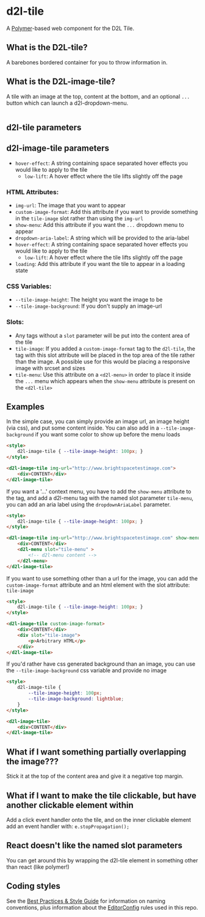 # d2l-tile

A [Polymer](https://www.polymer-project.org/1.0/)-based web component for the D2L Tile.

## What is the D2L-tile?

A barebones bordered container for you to throw information in.

## What is the D2L-image-tile?

A tile with an image at the top, content at the bottom, and an optional `...` button which can launch a d2l-dropdown-menu.

<image goes here at some point>

## d2l-tile parameters

## d2l-image-tile parameters
- `hover-effect`: A string containing space separated hover effects you would like to apply to the tile
	- `low-lift`: A hover effect where the tile lifts slightly off the page

### HTML Attributes:
- `img-url`: The image that you want to appear
- `custom-image-format`: Add this attribute if you want to provide something in the `tile-image` slot rather than using the `img-url`
- `show-menu`: Add this attribute if you want the `...` dropdown menu to appear
- `dropdown-aria-label`: A string which will be provided to the aria-label
- `hover-effect`: A string containing space separated hover effects you would like to apply to the tile
	- `low-lift`: A hover effect where the tile lifts slightly off the page
- `loading`: Add this attribute if you want the tile to appear in a loading state

### CSS Variables:
- `--tile-image-height`: The height you want the image to be
- `--tile-image-background`: If you don't supply an image-url

### Slots:
- Any tags without a `slot` parameter will be put into the content area of the tile
- `tile-image`: If you added a `custom-image-format` tag to the `d2l-tile`, the tag with this slot attribute will be placed in the top area of the tile rather than the image. A possible use for this would be placing a responsive image with srcset and sizes
- `tile-menu`: Use this attribute on a `<d2l-menu>` in order to place it inside the `...` menu which appears when the `show-menu` attribute is present on the `<d2l-tile>`

## Examples

In the simple case, you can simply provide an image url, an image height (via css), and put some content inside. You can also add in a `--tile-image-background` if you want some color to show up before the menu loads

```html
<style>
	d2l-image-tile { --tile-image-height: 100px; }
</style>

<d2l-image-tile img-url="http://www.brightspacetestimage.com">
	<div>CONTENT</div>
</d2l-image-tile>
```

If you want a '...' context menu, you have to add the `show-menu` attribute to the tag, and add a d2l-menu tag with the named slot parameter `tile-menu`, you can add an aria label using the `dropdownAriaLabel` parameter.

```html
<style>
	d2l-image-tile { --tile-image-height: 100px; }
</style>

<d2l-image-tile img-url="http://www.brightspacetestimage.com" show-menu dropdown-aria-label="This is my menu">
	<div>CONTENT</div>
	<d2l-menu slot="tile-menu" >
		<!-- d2l-menu content -->
	</d2l-menu>
</d2l-image-tile>
```

If you want to use something other than a url for the image, you can add the `custom-image-format` attribute and an html element with the slot attribute: `tile-image`

```html
<style>
	d2l-image-tile { --tile-image-height: 100px; }
</style>

<d2l-image-tile custom-image-format>
	<div>CONTENT</div>
	<div slot="tile-image">
		<p>Arbitrary HTML</p>
	</div>
</d2l-image-tile>
```

If you'd rather have css generated background than an image, you can use the `--tile-image-background` css variable and provide no image
```html
<style>
	d2l-image-tile {
		--tile-image-height: 100px;
		--tile-image-background: lightblue;
	}
</style>

<d2l-image-tile>
	<div>CONTENT</div>
</d2l-image-tile>
```

## What if I want something partially overlapping the image???

Stick it at the top of the content area and give it a negative top margin.

## What if I want to make the tile clickable, but have another clickable element within

Add a click event handler onto the tile, and on the inner clickable element add an event handler with: `e.stopPropagation();`

## React doesn't like the named slot parameters

You can get around this by wrapping the d2l-tile element in something other than react (like polymer!)

## Coding styles

See the [Best Practices & Style Guide](https://github.com/Brightspace/valence-ui-docs/wiki/Best-Practices-&-Style-Guide) for information on naming conventions, plus information about the [EditorConfig](http://editorconfig.org) rules used in this repo.
